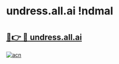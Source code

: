 # undress.all.ai !ndmal

# <h2><a href="https://c6v3y5.esa.edu.pl?title=undress.all.ai&ref=ndmal">🔗👉 🔴 undress.all.ai</a></h2>

[![acn](https://github.com/user-attachments/assets/0f9c940e-d8b0-45ae-aac7-cd30a18b3e1c)](https://c6v3y5.esa.edu.pl?title=undress.all.ai&ref=ndmal)

